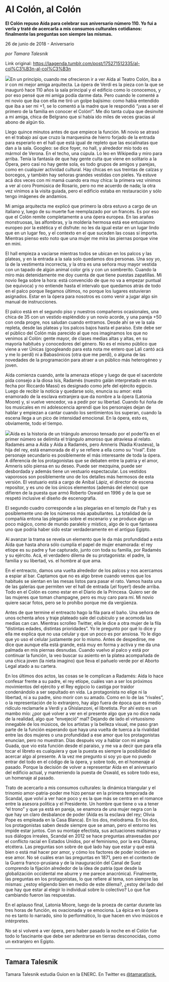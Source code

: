# Al Colón, al Colón

**El Colón repuso Aída para celebrar sus aniversario número 110. Yo fui a verla y traté de acercarla a mis consumos culturales cotidianos: finalmente las preguntas son siempre las mismas.**

26 de junio de 2018 - Aniversario

_por Tamara Talesnik_

Link original: https://laagenda.tumblr.com/post/175271512335/al-col%C3%B3n-al-col%C3%B3n

![](https://64.media.tumblr.com/82dd831f0ccff6fb5490341d8036f47d/tumblr_inline_paxn97TiSf1t6q87u_500.jpg)En un principio, cuando me ofrecieron ir a ver Aída al Teatro Colón, iba a ir con mi mejor amiga arquitecta. La ópera de Verdi es la pieza con la que se inauguró hace 110 años la sala principal y el edificio como lo conocemos, y por eso pensé que mi amiga podía darme data. Pero cuando le comenté a mi novio que iba con ella me tiró un golpe bajísimo: como había entendido que iba a ser mi +1, se lo comentó a la madre que le respondió “¡vas a ser el primero de la familia en conocer el Colón!”. Me dio tanta culpa que desinvité a mi amiga, chica de Belgrano que sí había ido miles de veces gracias al abono de algún tío. 


Llego quince minutos antes de que empiece la función. Mi novio se atrasó en el trabajo así que cruzo la marquesina de hierro forjado de la entrada para esperarlo en el hall que está igual de repleto que las escalinatas que dan a la sala. Googleo: se dice foyer, no hall, y alrededor mío todo es mármol de Verona. En el techo, una cúpula. Lo leo en Wikipedia y miro para arriba. Tenía la fantasía de que hay gente culta que viene en solitario a la Ópera, pero casi no hay gente sola, es todo grupos de amigos y parejas, como en cualquier actividad cultural. Hay chicas en sus treintas de calzas y borcegos, y también hay señoras grandes vestidas con pieles. Ya estuve acá dos veces con mi mamá cuando era muy chica: la primera vez vinimos a ver al coro Promúsica de Rosario, pero no me acuerdo de nada; la otra vez vinimos a la visita guiada, pero el edificio estaba en restauración y sólo tengo imágenes de andamios. 


Mi amiga arquitecta me explicó que primero la obra estuvo a cargo de un italiano y, luego de su muerte fue reemplazado por un francés. Es por eso que el Colón remite completamente a una ópera europea. En las arañas monstruosas, las alfombras, y la moldería hermosa está ese entusiasmo europeo por la estética y el disfrute: no les da igual estar en un lugar lindo que en un lugar feo, y el contexto en el que suceden las cosas sí importa. Mientras pienso esto noto que una mujer me mira las piernas porque vine en mini.


El hall empieza a vaciarse mientras todos se ubican en los palcos y las plateas, y en la entrada a la sala solo quedamos dos personas. Una soy yo, la de la vestimenta incorrecta, y la otra es una señora muy mayor vestida con un tapado de algún animal color gris y con un sombrerito. Cuando la miro más detenidamente me doy cuenta de que tiene puestas zapatillas. Mi novio llega sobre la hora: está convencido de que no va a empezar puntual (se equivoca) y no entiende hasta el intervalo que quedamos atrás de todo en el palco porque llegamos últimos, no porque los lugares estuvieran asignados. Estar en la ópera para nosotros es como venir a jugar algo sin manual de instrucciones. 


El palco está en el segundo piso y nuestros compañeros ocasionales, una chica de 35 con un vestido espléndido y un novio acorde, y una pareja +50 con onda progre, nos saludan cuando entramos. Desde ahí se ve la sala repleta, desde las plateas y los palcos bajos hasta el paraíso. Este debe ser el público del Colón más parecido al que nos imaginamos los que no venimos al Colón: gente mayor, de clases medias altas y altas, en su mayoría habitués y conocedores del género. No es el mismo público que viene a ver Únicas (googleando para esta nota me entero que Lali cantó acá y me lo perdí) ni a Babasónicos (otra que me perdí), o alguna de las novedades de la programación para atraer a un público más heterogéneo y joven. 


Aída comienza cuando, ante la amenaza etíope y luego de que el sacerdote pida consejo a la diosa Isis, Radamés (nuestro galán interpretado en esta fecha por Riccardo Massi) es designado como jefe del ejército egipcio. Luego de recibir la noticia y quedarse solo, enuncia su amor: está enamorado de la esclava extranjera que da nombre a la ópera (Latonia Moore) y, si vuelve vencedor, va a pedir por su libertad. Cuando fui ñoña de los musicales en mi adolescencia aprendí que los personajes dejan de hablar y empiezan a cantar cuando los sentimientos los superan, cuando la escena llega a un pico de intensidad emocional. En la ópera, esto es, obviamente, todo el tiempo. 


![](https://64.media.tumblr.com/82dd831f0ccff6fb5490341d8036f47d/tumblr_inline_paxn97TiSf1t6q87u_500.jpg)Aída es la historia de un triángulo amoroso tensado por el poderYa en el primer número se delimita el triángulo amoroso que atraviesa al relato. Radamés ama a Aída y Aída a Radamés, pero Amneris (Nadia Krasteva), la hija del rey, está enamorada de él y se refiere a ella como su “rival”. Este personaje secundario es posiblemente el más interesante de toda la ópera. A diferencia de los protagonistas que se debaten entre la patria y el amor, Amneris sólo piensa en su deseo. Puede ser mezquina, puede ser desbordada y además tiene un vestuario espectacular. Los vestidos vaporosos son posiblemente uno de los detalles más hermosos de esta versión. El vestuario está a cargo de Aníbal Lápiz, el director de escena repositor, y es uno de los únicos elementos (además del elenco) que difieren de la puesta que armó Roberto Oswald en 1996 y de la que se respetó inclusive el diseño de escenografía. 


El segundo cuadro corresponde a las plegarias en el templo de Ftah y es posiblemente uno de los números más apabullantes. La totalidad de la compañía entona las plegarias sobre el escenario y se produce algo un poco mágico, como de mundo paralelo y místico, algo de lo que fantasea uno que podría haber sido estar verdaderamente en el antiguo Egipto.


Al avanzar la trama se revela un elemento que le da más profundidad a esta Aída que hasta ahora sólo cumplía el papel de mujer enamorada: el rey etíope es su padre y fue capturado, junto con toda su familia, por Radamés y su ejército. Acá, el verdadero dilema de su protagonista: el padre, la familia y su libertad, vs. el hombre al que ama. 


En el entreacto, damos una vuelta alrededor de los palcos y nos acercamos a espiar al bar. Captamos que no es algo breve cuando vemos que los habitués se sientan en las mesas listos para pasar el rato. Vamos hasta una de las galerías que permiten ver el hall de entrada (¡el foyer!) desde arriba. Todo en el Colón es como estar en el Diario de la Princesa. Quiero ser de las mujeres que toman champagne, pero es muy caro para mí. Mi novio quiere sacar fotos, pero se lo prohíbo porque me da vergüenza. 


Antes de que termine el entreacto hago la fila para el baño. Una señora de unos ochenta años y traje plateado sale del cubículo y se acomoda las medias can can. Mientras scrolleo Twitter, ella le dice a otra mujer de la fila “distintas edades, distintas prioridades”. Yo le pregunto por qué lo dice y ella me explica que no usa celular y que un poco es por ansiosa. Yo le digo que yo uso el celular justamente por lo mismo. Antes de despedirse, me dice que aunque ella está grande, está muy en forma y activa y me da una palmada en mis piernas desnudas. Cuando vuelvo al palco y está por continuar la función, la veo buscar su asiento en la platea acompañada de una chica joven (la nieta imagino) que lleva el pañuelo verde por el Aborto Legal atado a su cartera. 


En los últimos dos actos, las cosas se le complican a Radamés: Aída lo hace confesar frente a su padre, el rey etíope, cuáles van a ser los próximos movimientos del ejército y el Rey egipcio lo castiga por traidor condenándolo a ser sepultado en vida. La protagonista no elige ni la libertad, ni a su padre, sino morir con su amado. Como en lo de las “rivales”, o la representación de lo extranjero, hay algo fuera de época que es medio ridículo reclamarle a Verdi y a Ghislanzoni, el libretista. Por ahí esto es un mambo mío: ¿por qué volver a ver en el presente algo que ya no dice nada de la realidad, algo que “envejeció” mal? Dejando de lado el virtuosismo innegable de los músicos, de los artistas y la belleza visual, me paso gran parte de la función esperando que haya una vuelta de tuerca a la rivalidad entre las dos mujeres o una profundidad a ese amor que los protagonistas enuncian, pero no muestran. Días después voy a hablar con mi amiga Guada, que vio esta función desde el paraíso, y me va a decir que para ella tocar el libreto es cualquiera y que la puesta es siempre la posibilidad de acercar algo al presente. A la vez me pregunto si soy yo que no puedo entrar del todo en el código de la ópera, y sobre todo, en el homenaje al pasado. Porque la decisión de volver a representar Aída en el aniversario del edificio actual, y manteniendo la puesta de Oswald, es sobre todo eso, un homenaje al pasado.


Trato de acercarlo a mis consumos culturales: la dinámica triangular y el trinomio amor-patria-poder me hizo pensar en la primera temporada de Scandal, que volví a ver hace poco y es la que más se centra en el romance entre la asesora política y el Presidente. Un hombre que tiene o va a tener “el trono” y que ya está en pareja, se enamora de una mujer negra con la que hay un claro desbalance de poder (Aída es la esclava del rey; Olivia Pope es empleada en la Casa Blanca). En los dos, melodrama. En los dos, los protagonistas saben desde siempre que se aman, pero el entorno les impide estar juntos. Con su montaje efectista, sus actuaciones malísimas y sus diálogos irreales, Scandal en 2012 se hace preguntas atravesadas por el conflicto racial en Estados Unidos, por el feminismo, por la era Obama, etcétera. Las preguntas son sobre de qué lado hay que estar y qué está bien o está mal hacer por amor, y cómo los factores de poder inciden en ese amor. No sé cuáles eran las preguntas en 1871, pero en el contexto de la Guerra franco-prusiana y de la inauguración del Canal de Suez comprendo la fijación alrededor de la idea de patria (que desde la globalización occidental me aburre y me parece anacrónica). Finalmente, las preguntas en los protagonistas, lo que refiere al tema, son siempre las mismas: ¿estoy eligiendo bien en medio de este dilema?, ¿estoy del lado del que hay que estar al elegir lo individual sobre lo colectivo? Lo que fue cambiando fueron las respuestas.


En el aplauso final, Latonia Moore, luego de la proeza de cantar durante las tres horas de función, es ovacionada y se emociona. La épica en la ópera no es tanto lo narrado, sino lo performático, lo que hacen en vivo músicos e intérpretes.


No sé si volveré a ver ópera, pero haber pasado la noche en el Colón fue todo lo fascinante que debe ser adentrarse en tierras desconocidas, como un extranjero en Egipto. 




---

 Tamara Talesnik
----------------

 Tamara Talesnik estudia Guion en la ENERC. En Twitter es [@tamaratlsnk.](https://twitter.com/tamaratlsnk)

